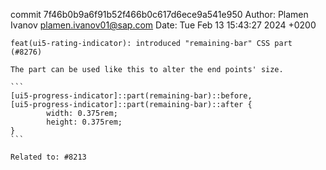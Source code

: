 commit 7f46b0b9a6f91b52f466b0c617d6ece9a541e950
Author: Plamen Ivanov <plamen.ivanov01@sap.com>
Date:   Tue Feb 13 15:43:27 2024 +0200

    feat(ui5-rating-indicator): introduced "remaining-bar" CSS part (#8276)
    
    The part can be used like this to alter the end points' size.
    
    ```
    [ui5-progress-indicator]::part(remaining-bar)::before,
    [ui5-progress-indicator]::part(remaining-bar)::after {
            width: 0.375rem;
            height: 0.375rem;
    }
    ```
    
    Related to: #8213
